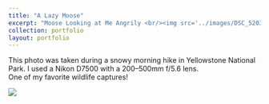 ```yaml
---
title: "A Lazy Moose"
excerpt: "Moose Looking at Me Angrily <br/><img src='../images/DSC_5203.JPG'>"
collection: portfolio
layout: portfolio
---
```


This photo was taken during a snowy morning hike in Yellowstone National Park. I used a Nikon D7500 with a 200–500mm f/5.6 lens.  
One of my favorite wildlife captures!

<img src='{{ site.baseurl }}/images/DSC_5203.JPG'>